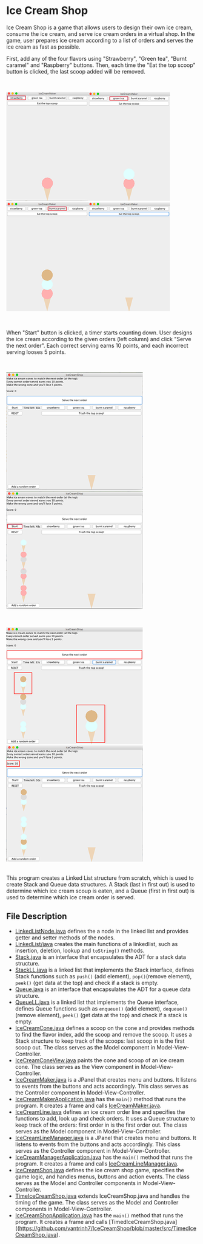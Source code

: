 # Ice Cream Shop

Ice Cream Shop is a game that allows users to design their own ice cream, consume the ice cream, and serve ice cream orders in a virtual shop. In the game, user prepares ice cream according to a list of orders and serves the ice cream as fast as possible. 

First, add any of the four flavors using "Strawberry", "Green tea", "Burnt caramel" and "Raspberry" buttons. Then, each time the "Eat the top scoop" button is clicked, the last scoop added will be removed.

<br>

![1](misc/1.png)![3](misc/3.png)![4](misc/4.png)![0](misc/0.png)

<br>

When "Start" button is clicked, a timer starts counting down. User designs the ice cream according to the given orders (left column) and click "Serve the next order". Each correct serving earns 10 points, and each incorrect serving looses 5 points. 

<br>

![begin](misc/begin.png)  ![start](misc/start.png)

<br>

![match](misc/match.png)  ![serve](misc/serve.png)

<br>
This program creates a Linked List structure from scratch, which is used to create Stack and Queue data structures. A Stack (last in first out) is used to determine which ice cream scoup is eaten, and a Queue (first in first out) is used to determine which ice cream order is served.

## File Description
* [LinkedListNode.java](https://github.com/vantrinh7/IceCreamShop/blob/master/src/LinkedListNode.java) defines the a node in the linked list and provides getter and setter methods of the nodes.
* [LinkedList/java](https://github.com/vantrinh7/IceCreamShop/blob/master/src/LinkedList.java) creates the main functions of a linkedlist, such as insertion, deletion, lookup and `toString()` methods.
* [Stack.java](https://github.com/vantrinh7/IceCreamShop/blob/master/src/Stack.java) is an interface that encapsulates the ADT for a stack data structure. 
* [StackLL.java](https://github.com/vantrinh7/IceCreamShop/blob/master/src/StackLL.java) is a linked list that implements the Stack interface, defines Stack functions such as `push()` (add element), `pop()`(remove element), `peek()` (get data at the top) and check if a stack is empty.
* [Queue.java](https://github.com/vantrinh7/IceCreamShop/blob/master/src/Queue.java) is an interface that encapsulates the ADT for a queue data structure. 
* [QueueLL.java](https://github.com/vantrinh7/IceCreamShop/blob/master/src/QueueLL.java) is a linked list that implements the Queue interface, defines Queue functions such as `enqueue()` (add element), `dequeue()`(remove element), `peek()` (get data at the top) and check if a stack is empty.
* [IceCreamCone.java](https://github.com/vantrinh7/IceCreamShop/blob/master/src/IceCreamCone.java) defines a scoop on the cone and provides methods to find the flavor index, add the scoop and remove the scoop. It uses a Stack structure to keep track of the scoops: last scoop in is the first scoop out. The class serves as the Model component in Model-View-Controller.
* [IceCreamConeView.java](https://github.com/vantrinh7/IceCreamShop/blob/master/src/IceCreamConeView.java) paints the cone and scoop of an ice cream cone. The class serves as the View component in Model-View-Controller.
* [IceCreamMaker.java](https://github.com/vantrinh7/IceCreamShop/blob/master/src/IceCreamMaker.java) is a JPanel that creates menu and buttons. It listens to events from the buttons and acts accordingly. This class serves as the Controller component in Model-View-Controller.
* [IceCreamMakerApplication.java](https://github.com/vantrinh7/IceCreamShop/blob/master/src/IceCreamMakerApplication.java) has the `main()` method that runs the program. It creates a frame and calls [IceCreamMaker.java](https://github.com/vantrinh7/IceCreamShop/blob/master/src/IceCreamMaker.java).
* [IceCreamLine.java](https://github.com/vantrinh7/IceCreamShop/blob/master/src/IceCreamLine.java) defines an ice cream order line and specifies the functions to add, look up and check orders. It uses a Queue structure to keep track of the orders: first order in is the first order out. The class serves as the Model component in Model-View-Controller.
* [IceCreamLineManager.java](https://github.com/vantrinh7/IceCreamShop/blob/master/src/IceCreamLineManager.java) is a JPanel that creates menu and buttons. It listens to events from the buttons and acts accordingly. This class serves as the Controller component in Model-View-Controller.
* [IceCreamManagerApplication.java](https://github.com/vantrinh7/IceCreamShop/blob/master/src/IceCreamManagerApplication.java) has the `main()` method that runs the program. It creates a frame and calls [IceCreamLineManager.java](https://github.com/vantrinh7/IceCreamShop/blob/master/src/IceCreamLineManager.java).
* [IceCreamShop.java](https://github.com/vantrinh7/IceCreamShop/blob/master/src/IceCreamShop.java) defines the ice cream shop game, specifies the game logic, and handles menus, buttons and action events. The class serves as the Model and Controller components in Model-View-Controller.
* [TimeIceCreamShop.java](https://github.com/vantrinh7/IceCreamShop/blob/master/src/TimedIceCreamShop.java) extends IceCreamShop.java and handles the timing of the game. The class serves as the Model and Controller components in Model-View-Controller.
* [IceCreamShopApplication.java](https://github.com/vantrinh7/IceCreamShop/blob/master/src/IceCreamShopApplication.java) has the `main()` method that runs the program. It creates a frame and calls [TimedIceCreamShop.java]((https://github.com/vantrinh7/IceCreamShop/blob/master/src/TimedIceCreamShop.java).




